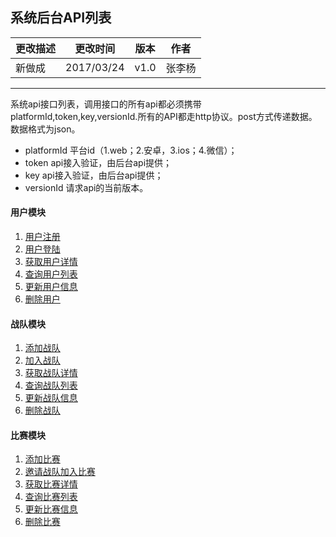 
## 系统后台API列表



| 更改描述 | 更改时间 | 版本 | 作者 |
|--------|--------|--------|--------|
| 新做成| 2017/03/24  |v1.0|张李杨|



* * *
系统api接口列表，调用接口的所有api都必须携带platformId,token,key,versionId.所有的API都走http协议。post方式传递数据。数据格式为json。

-  platformId 平台id（1.web；2.安卓，3.ios；4.微信）；
-  token api接入验证，由后台api提供；
-  key api接入验证，由后台api提供；
-  versionId 请求api的当前版本。



#### 用户模块
1. [用户注册](https://github.com/liyoung1992/yuezhan-api/blob/master/doc/register.md)
2. [用户登陆](https://github.com/liyoung1992/yuezhan-api/blob/master/doc/login.md)
3. [获取用户详情](https://github.com/liyoung1992/yuezhan-api/blob/master/doc/user-info.md)
4. [查询用户列表](https://github.com/liyoung1992/yuezhan-api/blob/master/doc/user-list.md)
5. [更新用户信息](https://github.com/liyoung1992/yuezhan-api/blob/master/doc/update-user.md)
6. [删除用户](http://)

#### 战队模块

1. [添加战队](https://github.com/liyoung1992/yuezhan-api/blob/master/doc/add-team.md)
2. [加入战队](https://github.com/liyoung1992/yuezhan-api/blob/master/doc/join-team.md)
3. [获取战队详情](https://github.com/liyoung1992/yuezhan-api/blob/master/doc/team-info.md)
4. [查询战队列表](https://github.com/liyoung1992/yuezhan-api/blob/master/doc/team-list.md)
5. [更新战队信息](http://)
6. [删除战队](http://)

#### 比赛模块
1. [添加比赛](https://github.com/liyoung1992/yuezhan-api/blob/master/doc/add-team.md)
2. [邀请战队加入比赛](https://github.com/liyoung1992/yuezhan-api/blob/master/doc/join-team.md)
3. [获取比赛详情](https://github.com/liyoung1992/yuezhan-api/blob/master/doc/team-info.md)
4. [查询比赛列表](https://github.com/liyoung1992/yuezhan-api/blob/master/doc/team-list.md)
5. [更新比赛信息](http://)
6. [删除比赛](http://)

